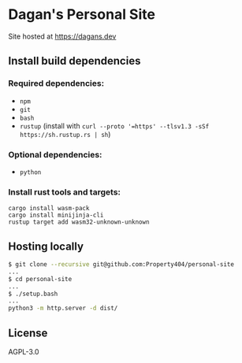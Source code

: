 # Dagan's Personal Site

Site hosted at <https://dagans.dev>

## Install build dependencies

### Required dependencies:

* `npm` 
* `git`
* `bash`
* `rustup` (install with `curl --proto '=https' --tlsv1.3 -sSf https://sh.rustup.rs | sh`)

### Optional dependencies:

* `python`

### Install rust tools and targets:

```
cargo install wasm-pack
cargo install minijinja-cli
rustup target add wasm32-unknown-unknown
```

## Hosting locally

```bash
$ git clone --recursive git@github.com:Property404/personal-site
...
$ cd personal-site
...
$ ./setup.bash
...
python3 -m http.server -d dist/
```

## License

AGPL-3.0
